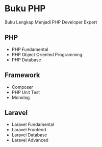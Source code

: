 # Buku PHP
Buku Lengkap Menjadi PHP Developer Expert

## PHP
- PHP Fundamental
- PHP Object Oriented Programming
- PHP Database

## Framework

- Composer
- PHP Unit Test
- Monolog

## Laravel
- Laravel Fundamental
- Laravel Frontend
- Laravel Database
- Laravel Advanced